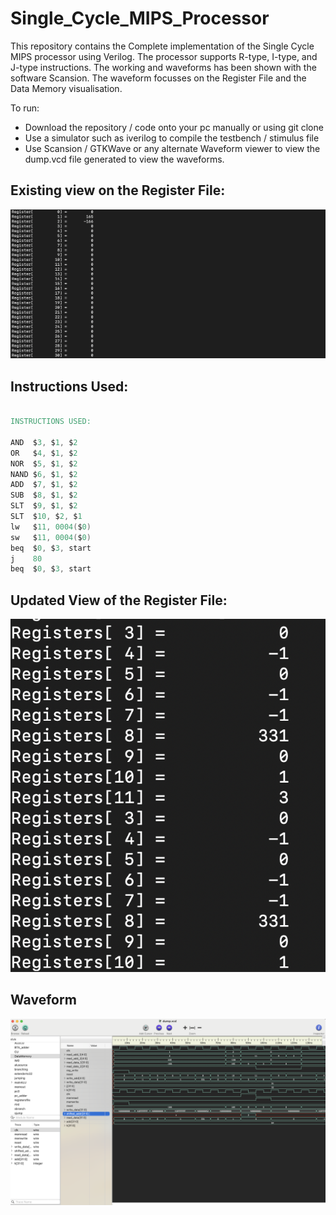 # Single_Cycle_MIPS_Processor
This repository contains the Complete implementation of the Single Cycle MIPS processor using Verilog. The processor supports R-type, I-type, and J-type instructions. The working and waveforms  has been shown with the software Scansion. The waveform focusses on the Register File and the Data Memory visualisation. 

To run:

* Download the repository / code onto your pc  manually or using git clone 
* Use a simulator such as iverilog to compile the testbench / stimulus file
* Use Scansion / GTKWave or any alternate Waveform viewer to view the dump.vcd file generated to view the waveforms.

## Existing view on the Register File:

![Register File Contents](https://github.com/geekboi777/Single_Cycle_MIPS_Processor/blob/main/img/REG_File.png)

## Instructions Used:

```VERILOG

INSTRUCTIONS USED:

AND  $3, $1, $2
OR   $4, $1, $2
NOR  $5, $1, $2
NAND $6, $1, $2
ADD  $7, $1, $2
SUB  $8, $1, $2
SLT  $9, $1, $2
SLT  $10, $2, $1
lw   $11, 0004($0)
sw   $11, 0004($0)
beq  $0, $3, start
j    80
beq  $0, $3, start

```

## Updated View of the Register File:

![Register File Updated Contents](https://github.com/geekboi777/Single_Cycle_MIPS_Processor/blob/main/img/Updated_register_contents.png)


## Waveform

![Waveform](https://github.com/geekboi777/Single_Cycle_MIPS_Processor/blob/main/img/Waveforms.png)
